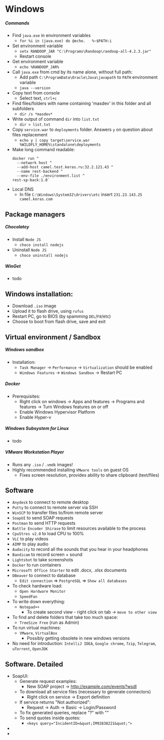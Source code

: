 # Windows
##### Commands
* Find `java.exe` in environment variables
  * `for %i in (java.exe) do @echo.   %~$PATH:i`
* Set environment variable
    * `setx RANDOOP_JAR "C:\Programs\Randoop\randoop-all-4.2.3.jar"`
    * Restart console
* Get environment variable
    * `echo %RANDOOP_JAR%`
* Call `java.exe` from cmd by its name alone, without full path:
    * Add path `C:\ProgramData\Oracle\Java\javapath` to `PATH` environment variable
    * `java --version`
* Copy text from console
    * Select text, `ctrl+c`
* Find files/folders with name containing 'masdev' in this folder and all subfolders
    * `dir /s *masdev*`
* Write output of command `dir` into `list.txt`
    * `dir > list.txt`
* Copy `service.war` to `deployments` folder. Answers `y` on question about files replacement
    * `echo y | copy target\service.war %WILDFLY_HOME%\standalone\deployments`
* Make long command readable:
  ```
  docker run ^
    --network host ^
    --add-host camel.test.keras.ru:32.2.121.43 ^
    --name rest-backend ^
    --env-file ./environment.list ^
  rest-sp-back:1.0` 
  ```
* Local DNS
  * In file `C:\Windows\System32\drivers\etc` insert `231.23.143.25 camel.keras.com`

## Package managers
##### Chocolatey
* Install `Node JS`
    * `choco install nodejs`
* Uninstall `Node JS`
    * `choco uninstall nodejs`
##### WinGet
* todo

## Windows installation:
* Download `.iso` image
* Upload it to flash drive, using `rufus`
* Restart PC, go to BIOS (by spamming `DEL`/`F8`/etc)
* Choose to boot from flash drive, save and exit

## Virtual environment / Sandbox
##### Windows sandbox
* Installation:
    * `Task Manager` -> `Performance` -> `Virtualization` should be enabled
    * `Windows Features` -> `Windows Sandbox` -> Restart PC
##### Docker
* Prerequisites:
    * Right click on windows -> Apps and features -> Programs and features -> Turn Windows features on or off
    * Enable Windows Hypervisor Platform
    * Enable Hyper-v
##### Windows Subsystem for Linux
* todo
##### VMware Workstation Player
* Runs any `.iso` / `.vmdk` images!
* Highly recommended installing `VMware tools` on guest OS
    * Fixes screen resolution, provides ability to share clipboard (text/files)

## Software
* `Anydesk` to connect to remote desktop
* `Putty` to connect to remote server via SSH
* `WinSCP` to transfer files to/from remote server
* `SoapUI` to send SOAP requests
* `Postman` to send HTTP requests
* `Battle Encoder Shirase` to limit resources available to the process
* `CpuStres v2.0` to load CPU to 100%
* `VLC` to play videos
* `AIMP` to play audio
* `Audacity` to record all the sounds that you hear in your headphones
* `Bandicam` to record screen + sound
* `Lightshot` to take screenshots
* `Docker` to run containers
* `Microsoft Office Starter` to edit .docx, .xlsx documents
* `DBeaver` to connect to database
    * `Edit connection` => `PostgreSQL` => `Show all databases`
* To check hardware load:
    * `Open Hardware Monitor`
    * `SpeedFan`
* To write down everything:
    * `Notepad++` 
        * To create second view - right click on tab -> `move to other view`
* To find and delete folders that take too much space:
    * `TreeSize Free` (run as Admin)
* To run virtual machines:
    * `VMware`, `VirtualBox`
        * Possibly getting obsolete in new windows versions
* No need for introduction:
    `IntelliJ IDEA`, `Google chrome`, `7zip`, `Telegram`, `uTorrent`, `OpenJDK`

## Software. Detailed
* SoapUI:
    * Generate request examples:
        * New SOAP project -> http://example.com/events?wsdl
    * To download all service files (necessary to generate connectors)
        * Right click on service -> Export definition
    * If service returns "Not authorized":
        * Request -> Auth -> Basic -> Login/Password
    * To fix generated queries, replace "?" with ""
    * To send quotes inside quotes:
        * `<keys query="IncidentID=&quot;IM92838221&quot;">`
* 
* 
